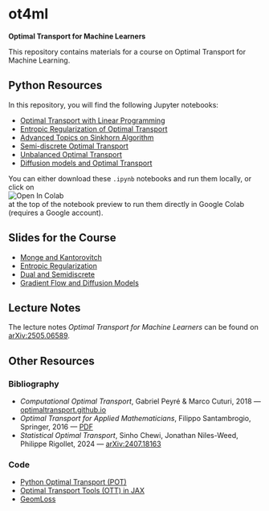 # ot4ml
**Optimal Transport for Machine Learners**

This repository contains materials for a course on Optimal Transport for Machine Learning.

## Python Resources

In this repository, you will find the following Jupyter notebooks:

- [Optimal Transport with Linear Programming](1-linprog.ipynb)
- [Entropic Regularization of Optimal Transport](2-sinkhorn.ipynb)
- [Advanced Topics on Sinkhorn Algorithm](3-sinkhorn-advanced.ipynb)
- [Semi-discrete Optimal Transport](4-semidiscrete.ipynb)
- [Unbalanced Optimal Transport](5-unbalanced.ipynb)
- [Diffusion models and Optimal Transport](6-diffusion.ipynb)

You can either download these `.ipynb` notebooks and run them locally, or click on  
<img src="https://colab.research.google.com/assets/colab-badge.svg" alt="Open In Colab"/>  
at the top of the notebook preview to run them directly in Google Colab (requires a Google account).

## Slides for the Course

- [Monge and Kantorovitch](https://speakerdeck.com/gpeyre/computational-ot-number-1-monge-and-kantorovitch)
- [Entropic Regularization](https://speakerdeck.com/gpeyre/computational-ot-number-2-entropic-regularization)
- [Dual and Semidiscrete](https://speakerdeck.com/gpeyre/computational-ot-number-1-dual-and-semidiscrete)
- [Gradient Flow and Diffusion Models](https://speakerdeck.com/gpeyre/computational-ot-number-4-gradient-flow-and-diffusion-models)

## Lecture Notes

The lecture notes *Optimal Transport for Machine Learners* can be found on [arXiv:2505.06589](https://arxiv.org/abs/2505.06589).

## Other Resources

### Bibliography

- *Computational Optimal Transport*, Gabriel Peyré & Marco Cuturi, 2018 — [optimaltransport.github.io](https://optimaltransport.github.io/)
- *Optimal Transport for Applied Mathematicians*, Filippo Santambrogio, Springer, 2016 — [PDF](https://www.math.u-psud.fr/~filippo/OTAM-cvgmt.pdf)
- *Statistical Optimal Transport*, Sinho Chewi, Jonathan Niles-Weed, Philippe Rigollet, 2024 — [arXiv:2407.18163](https://arxiv.org/abs/2407.18163)

### Code

- [Python Optimal Transport (POT)](https://pythonot.github.io/)
- [Optimal Transport Tools (OTT) in JAX](https://ott-jax.readthedocs.io/en/latest/)
- [GeomLoss](https://www.kernel-operations.io/geomloss/)